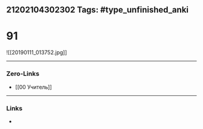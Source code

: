 21202104302302
Tags: #type_unfinished_anki 
---
# 91

![[20190111_013752.jpg]]

---
### Zero-Links
- [[00 Учитель]]
---
### Links
-